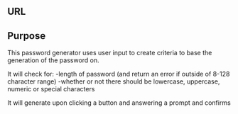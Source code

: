 ## URL

## Purpose

This password generator uses user input to create criteria to base  the generation of the password on.

It will check for:
-length of password (and return an error if outside of 8-128 character range)
-whether or not there should be lowercase, uppercase, numeric or special characters

It will generate upon clicking a button and answering a prompt and confirms